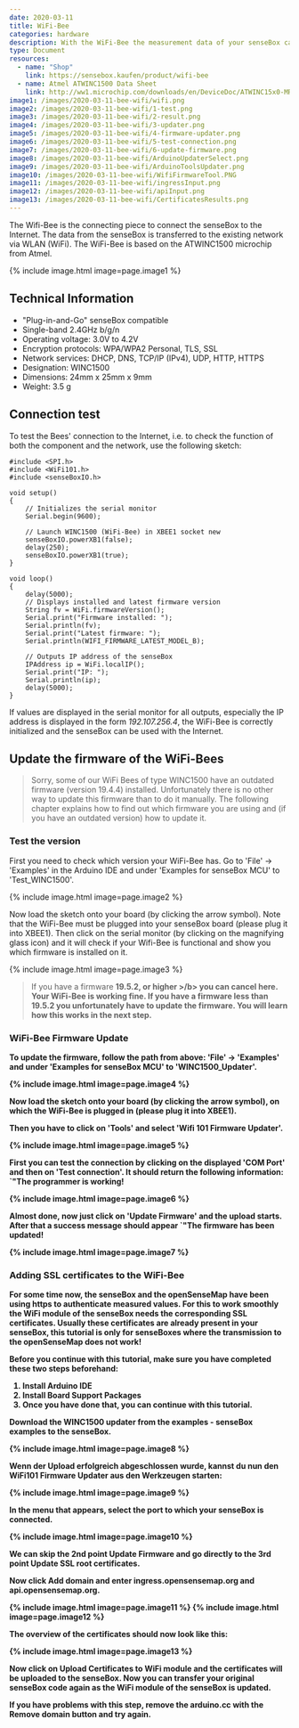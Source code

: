 ```yaml
---
date: 2020-03-11
title: WiFi-Bee
categories: hardware
description: With the WiFi-Bee the measurement data of your senseBox can be transmitted via WiFi.
type: Document
resources:
  - name: "Shop"
    link: https://sensebox.kaufen/product/wifi-bee
  - name: Atmel ATWINC1500 Data Sheet
    link: http://ww1.microchip.com/downloads/en/DeviceDoc/ATWINC15x0-MR210xB-IEEE-802.11-b-g-n-SmartConnect-IoT-Module-Data-Sheet-DS70005304C.pdf
image1: /images/2020-03-11-bee-wifi/wifi.png
image2: /images/2020-03-11-bee-wifi/1-test.png 
image3: /images/2020-03-11-bee-wifi/2-result.png 
image4: /images/2020-03-11-bee-wifi/3-updater.png 
image5: /images/2020-03-11-bee-wifi/4-firmware-updater.png 
image6: /images/2020-03-11-bee-wifi/5-test-connection.png 
image7: /images/2020-03-11-bee-wifi/6-update-firmware.png     
image8: /images/2020-03-11-bee-wifi/ArduinoUpdaterSelect.png     
image9: /images/2020-03-11-bee-wifi/ArduinoToolsUpdater.png     
image10: /images/2020-03-11-bee-wifi/WifiFirmwareTool.PNG     
image11: /images/2020-03-11-bee-wifi/ingressInput.png     
image12: /images/2020-03-11-bee-wifi/apiInput.png     
image13: /images/2020-03-11-bee-wifi/CertificatesResults.png    
---
```

The Wifi-Bee is the connecting piece to connect the senseBox to the Internet. The data from the senseBox is transferred to the existing network via WLAN (WiFi). The WiFi-Bee is based on the ATWINC1500 microchip from Atmel.

{% include image.html image=page.image1 %}

## Technical Information

* "Plug-in-and-Go" senseBox compatible
* Single-band 2.4GHz b/g/n
* Operating voltage: 3.0V to 4.2V
* Encryption protocols: WPA/WPA2 Personal, TLS, SSL
* Network services: DHCP, DNS, TCP/IP (IPv4), UDP, HTTP, HTTPS
* Designation: WINC1500
* Dimensions: 24mm x 25mm x 9mm
* Weight: 3.5 g

## Connection test

To test the Bees' connection to the Internet, i.e. to check the function of both the component and the network, use the following sketch:

```arduino
#include <SPI.h>
#include <WiFi101.h>
#include <senseBoxIO.h>

void setup()
{
    // Initializes the serial monitor
    Serial.begin(9600);

    // Launch WINC1500 (WiFi-Bee) in XBEE1 socket new
    senseBoxIO.powerXB1(false);
    delay(250);
    senseBoxIO.powerXB1(true);
}

void loop()
{
    delay(5000);
    // Displays installed and latest firmware version
    String fv = WiFi.firmwareVersion();
    Serial.print("Firmware installed: ");
    Serial.println(fv);
    Serial.print("Latest firmware: ");
    Serial.println(WIFI_FIRMWARE_LATEST_MODEL_B);

    // Outputs IP address of the senseBox
    IPAddress ip = WiFi.localIP();
    Serial.print("IP: ");
    Serial.println(ip);
    delay(5000);
}
```

If values are displayed in the serial monitor for all outputs, especially the IP address is displayed in the form _192.107.256.4_, the WiFi-Bee is correctly initialized and the senseBox can be used with the Internet.

## Update the firmware of the WiFi-Bees

> Sorry, some of our WiFi Bees of type WINC1500 have an outdated firmware (version 19.4.4) installed. Unfortunately there is no other way to update this firmware than to do it manually. The following chapter explains how to find out which firmware you are using and (if you have an outdated version) how to update it.

### Test the version

First you need to check which version your WiFi-Bee has. Go to 'File' -> 'Examples' in the Arduino IDE and under 'Examples for senseBox MCU' to 'Test_WINC1500'.

{% include image.html image=page.image2 %}

Now load the sketch onto your board (by clicking the arrow symbol). Note that the WiFi-Bee must be plugged into your senseBox board (please plug it into XBEE1). Then click on the serial monitor (by clicking on the magnifying glass icon) and it will check if your Wifi-Bee is functional and show you which firmware is installed on it.

{% include image.html image=page.image3 %}

>If you have a firmware <b>19.5.2, or higher >/b> you can cancel here. Your WiFi-Bee is working fine.
>If you have a firmware <b>less than 19.5.2</b> you unfortunately have to update the firmware. You will learn how this works in the next step.

### WiFi-Bee Firmware Update

To update the firmware, follow the path from above: 'File' -> 'Examples' and under 'Examples for senseBox MCU' to 'WINC1500_Updater'.

{% include image.html image=page.image4 %}

Now load the sketch onto your board (by clicking the arrow symbol), on which the WiFi-Bee is plugged in (please plug it into XBEE1).

Then you have to click on 'Tools' and select 'Wifi 101 Firmware Updater'.

{% include image.html image=page.image5 %}

First you can test the connection by clicking on the displayed 'COM Port' and then on 'Test connection'. It should return the following information: `"The programmer is working!

{% include image.html image=page.image6 %}

Almost done, now just click on 'Update Firmware' and the upload starts. After that a success message should appear `"The firmware has been updated!

{% include image.html image=page.image7 %}

### Adding SSL certificates to the WiFi-Bee

For some time now, the senseBox and the openSenseMap have been using https to authenticate measured values. For this to work smoothly the WiFi module of the senseBox needs the corresponding SSL certificates. Usually these certificates are already present in your senseBox, this tutorial is only for senseBoxes where the transmission to the openSenseMap does not work!

Before you continue with this tutorial, make sure you have completed these two steps beforehand:

1. Install Arduino IDE
2. Install Board Support Packages
3. Once you have done that, you can continue with this tutorial.

Download the WINC1500 updater from the examples - senseBox examples to the senseBox.

{% include image.html image=page.image8 %}

Wenn der Upload erfolgreich abgeschlossen wurde, kannst du nun den WiFi101 Firmware Updater aus den Werkzeugen starten: 

{% include image.html image=page.image9 %}

In the menu that appears, select the port to which your senseBox is connected. 

{% include image.html image=page.image10 %}
 
We can skip the 2nd point Update Firmware and go directly to the 3rd point Update SSL root certificates.

Now click Add domain and enter ingress.opensensemap.org and api.opensensemap.org. 

{% include image.html image=page.image11 %} {% include image.html image=page.image12 %}

The overview of the certificates should now look like this: 

{% include image.html image=page.image13 %}

Now click on **Upload Certificates to WiFi module** and the certificates will be uploaded to the senseBox. Now you can transfer your original senseBox code again as the WiFi module of the senseBox is updated.

If you have problems with this step, remove the arduino.cc with the Remove domain button and try again.
